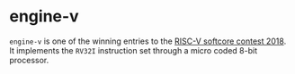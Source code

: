 # engine-v

`engine-v` is one of the winning entries to the [RISC-V softcore contest 2018](https://github.com/ekiwi/riscv-softcore-2018).
It implements the `RV32I` instruction set through a micro coded 8-bit processor.
